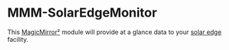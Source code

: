 # MMM-SolarEdgeMonitor

This [MagicMirror²](https://github.com/MichMich/MagicMirror) module will provide at a glance data
to your [solar edge](https://www.solaredge.com/) facility.